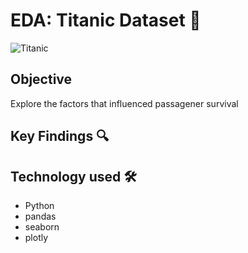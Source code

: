 # EDA: Titanic Dataset 🚢

![Titanic](https://upload.wikimedia.org/wikipedia/commons/thumb/f/fd/RMS_Titanic_3.jpg/1200px-RMS_Titanic_3.jpg)

## Objective
Explore the factors that influenced passagener survival

## Key Findings 🔍


## Technology used 🛠️
- Python
- pandas
- seaborn
- plotly